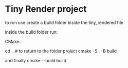 <!-- My tiny rendere version -->

# Tiny Render project

to run use create a build folder inside the tiny_rendered file

inside the build folder run:

CMake..

cd ..  # to return to the folder project
cmake -S . -B build

and finally 
cmake --build build
